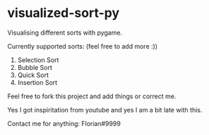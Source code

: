 # visualized-sort-py
Visualising different sorts with pygame.

Currently supported sorts: (feel free to add more :))
1. Selection Sort
2. Bubble Sort
3. Quick Sort
4. Insertion Sort

Feel free to fork this project and add things or correct me.

Yes I got inspiritation from youtube and yes I am a bit late with this.

Contact me for anything: Florian#9999
